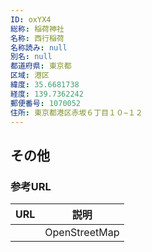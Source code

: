 ```yaml
---
ID: oxYX4
総称: 稲荷神社
名称: 西行稲荷
名称読み: null
別名: null
都道府県: 東京都
区域: 港区
緯度: 35.6681738
経度: 139.7362242
郵便番号: 1070052
住所: 東京都港区赤坂６丁目１０−１２
---
```


## その他

### 参考URL

| URL | 説明          |
| --- | ------------- |
|     | OpenStreetMap |
